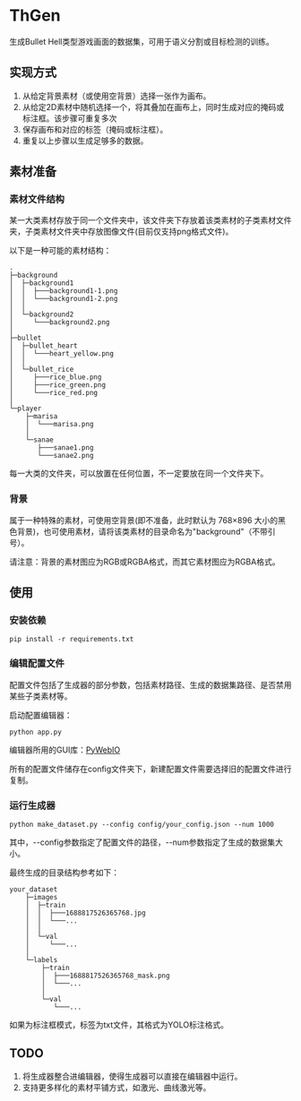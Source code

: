 # ThGen
生成Bullet Hell类型游戏画面的数据集，可用于语义分割或目标检测的训练。

## 实现方式
1. 从给定背景素材（或使用空背景）选择一张作为画布。
2. 从给定2D素材中随机选择一个，将其叠加在画布上，同时生成对应的掩码或标注框。该步骤可重复多次
3. 保存画布和对应的标签（掩码或标注框）。
4. 重复以上步骤以生成足够多的数据。

## 素材准备
### 素材文件结构
某一大类素材存放于同一个文件夹中，该文件夹下存放着该类素材的子类素材文件夹，子类素材文件夹中存放图像文件(目前仅支持png格式文件)。

以下是一种可能的素材结构：
```
.
├─background
│  ├─background1
│  │  ├───background1-1.png
│  │  └───background1-2.png
│  │      
│  └─background2
│     └───background2.png
│          
├─bullet
│  ├─bullet_heart
│  │  └───heart_yellow.png
│  │      
│  └─bullet_rice
│     ├───rice_blue.png
│     ├───rice_green.png
│     └───rice_red.png
│          
└─player
    ├─marisa
    │  └───marisa.png
    │      
    └─sanae
       ├───sanae1.png
       └───sanae2.png
```
每一大类的文件夹，可以放置在任何位置，不一定要放在同一个文件夹下。

### 背景
属于一种特殊的素材，可使用空背景(即不准备，此时默认为 768×896 大小的黑色背景)，也可使用素材，请将该类素材的目录命名为"background"（不带引号）。

请注意：背景的素材图应为RGB或RGBA格式，而其它素材图应为RGBA格式。

## 使用
### 安装依赖
```
pip install -r requirements.txt
```
### 编辑配置文件
配置文件包括了生成器的部分参数，包括素材路径、生成的数据集路径、是否禁用某些子类素材等。

启动配置编辑器：
```
python app.py
```
编辑器所用的GUI库：[PyWebIO](https://github.com/pywebio/PyWebIO)

所有的配置文件储存在config文件夹下，新建配置文件需要选择旧的配置文件进行复制。

### 运行生成器
```
python make_dataset.py --config config/your_config.json --num 1000
```
其中，--config参数指定了配置文件的路径，--num参数指定了生成的数据集大小。

最终生成的目录结构参考如下：
```
your_dataset
    ├─images
    │  ├─train
    │  │  ├───1688817526365768.jpg
    │  │  └───...
	│  │     
    │  └─val
    │     └───...
    │          
    └─labels
        ├─train
        │  ├───1688817526365768_mask.png
        │  └───...
        │      
        └─val
           └───...
```
如果为标注框模式，标签为txt文件，其格式为YOLO标注格式。

## TODO
1. 将生成器整合进编辑器，使得生成器可以直接在编辑器中运行。
2. 支持更多样化的素材平铺方式，如激光、曲线激光等。